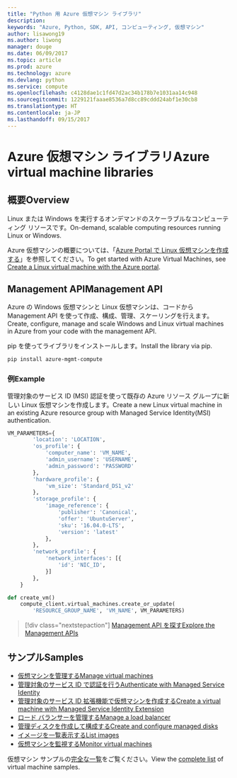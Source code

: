 ```yaml
---
title: "Python 用 Azure 仮想マシン ライブラリ"
description: 
keywords: "Azure, Python, SDK, API, コンピューティング, 仮想マシン"
author: lisawong19
ms.author: liwong
manager: douge
ms.date: 06/09/2017
ms.topic: article
ms.prod: azure
ms.technology: azure
ms.devlang: python
ms.service: compute
ms.openlocfilehash: c4128dae1c1fd47d2ac34b178b7e1031aa14c948
ms.sourcegitcommit: 1229121faaae8536a7d8cc89cddd24abf1e30cb8
ms.translationtype: HT
ms.contentlocale: ja-JP
ms.lasthandoff: 09/15/2017
---
```

# <a name="azure-virtual-machine-libraries"></a><span data-ttu-id="7f944-103">Azure 仮想マシン ライブラリ</span><span class="sxs-lookup"><span data-stu-id="7f944-103">Azure virtual machine libraries</span></span>

## <a name="overview"></a><span data-ttu-id="7f944-104">概要</span><span class="sxs-lookup"><span data-stu-id="7f944-104">Overview</span></span>

<span data-ttu-id="7f944-105">Linux または Windows を実行するオンデマンドのスケーラブルなコンピューティング リソースです。</span><span class="sxs-lookup"><span data-stu-id="7f944-105">On-demand, scalable computing resources running Linux or Windows.</span></span>

<span data-ttu-id="7f944-106">Azure 仮想マシンの概要については、「[Azure Portal で Linux 仮想マシンを作成する](/azure/virtual-machines/linux/quick-create-portal)」を参照してください。</span><span class="sxs-lookup"><span data-stu-id="7f944-106">To get started with Azure Virtual Machines, see [Create a Linux virtual machine with the Azure portal](/azure/virtual-machines/linux/quick-create-portal).</span></span>

## <a name="management-api"></a><span data-ttu-id="7f944-107">Management API</span><span class="sxs-lookup"><span data-stu-id="7f944-107">Management API</span></span>

<span data-ttu-id="7f944-108">Azure の Windows 仮想マシンと Linux 仮想マシンは、コードから Management API を使って作成、構成、管理、スケーリングを行えます。</span><span class="sxs-lookup"><span data-stu-id="7f944-108">Create, configure, manage and scale Windows and Linux virtual machines in Azure from your code with the management API.</span></span>

<span data-ttu-id="7f944-109">pip を使ってライブラリをインストールします。</span><span class="sxs-lookup"><span data-stu-id="7f944-109">Install the library via pip.</span></span>

```bash
pip install azure-mgmt-compute 
```   

### <a name="example"></a><span data-ttu-id="7f944-110">例</span><span class="sxs-lookup"><span data-stu-id="7f944-110">Example</span></span>

<span data-ttu-id="7f944-111">管理対象のサービス ID (MSI) 認証を使って既存の Azure リソース グループに新しい Linux 仮想マシンを作成します。</span><span class="sxs-lookup"><span data-stu-id="7f944-111">Create a new Linux virtual machine in an existing Azure resource group with Managed Service Identity(MSI) authentication.</span></span>

```python
VM_PARAMETERS={
        'location': 'LOCATION',
        'os_profile': {
            'computer_name': 'VM_NAME',
            'admin_username': 'USERNAME',
            'admin_password': 'PASSWORD'
        },
        'hardware_profile': {
            'vm_size': 'Standard_DS1_v2'
        },
        'storage_profile': {
            'image_reference': {
                'publisher': 'Canonical',
                'offer': 'UbuntuServer',
                'sku': '16.04.0-LTS',
                'version': 'latest'
            },
        },
        'network_profile': {
            'network_interfaces': [{
                'id': 'NIC_ID',
            }]
        },
    }

def create_vm()
    compute_client.virtual_machines.create_or_update(
        'RESOURCE_GROUP_NAME', 'VM_NAME', VM_PARAMETERS)
```

> [!div class="nextstepaction"]
> [<span data-ttu-id="7f944-112">Management API を探す</span><span class="sxs-lookup"><span data-stu-id="7f944-112">Explore the Management APIs</span></span>](/python/api/overview/azure/virtualmachines/managementlibrary)

## <a name="samples"></a><span data-ttu-id="7f944-113">サンプル</span><span class="sxs-lookup"><span data-stu-id="7f944-113">Samples</span></span>

* <span data-ttu-id="7f944-114">[仮想マシンを管理する][1]</span><span class="sxs-lookup"><span data-stu-id="7f944-114">[Manage virtual machines][1]</span></span>
* <span data-ttu-id="7f944-115">[管理対象のサービス ID で認証を行う][2]</span><span class="sxs-lookup"><span data-stu-id="7f944-115">[Authenticate with Managed Service Identity][2]</span></span>
* <span data-ttu-id="7f944-116">[管理対象のサービス ID 拡張機能で仮想マシンを作成する][3]</span><span class="sxs-lookup"><span data-stu-id="7f944-116">[Create a virtual machine with Managed Service Identity Extension][3]</span></span>
* <span data-ttu-id="7f944-117">[ロード バランサーを管理する][4]</span><span class="sxs-lookup"><span data-stu-id="7f944-117">[Manage a load balancer][4]</span></span>
* <span data-ttu-id="7f944-118">[管理ディスクを作成して構成する][5]</span><span class="sxs-lookup"><span data-stu-id="7f944-118">[Create and configure managed disks][5]</span></span>
* <span data-ttu-id="7f944-119">[イメージを一覧表示する][6]</span><span class="sxs-lookup"><span data-stu-id="7f944-119">[List images][6]</span></span> 
* <span data-ttu-id="7f944-120">[仮想マシンを監視する][7]</span><span class="sxs-lookup"><span data-stu-id="7f944-120">[Monitor virtual machines][7]</span></span>

<span data-ttu-id="7f944-121">仮想マシン サンプルの[完全な一覧](https://azure.microsoft.com/resources/samples/?platform=python&term=virtual-machines)をご覧ください。</span><span class="sxs-lookup"><span data-stu-id="7f944-121">View the [complete list](https://azure.microsoft.com/resources/samples/?platform=python&term=virtual-machines) of virtual machine samples.</span></span>

[1]: https://azure.microsoft.com/resources/samples/virtual-machines-python-manage/
[2]: https://github.com/Azure-Samples/resource-manager-python-manage-resources-with-msi
[3]: https://github.com/Azure-Samples/compute-python-msi-vm
[4]: https://azure.microsoft.com/resources/samples/network-python-manage-loadbalancer
[5]: ../docs-ref-conceptual/python-sdk-azure-samples-managed-disks.md
[6]: ../docs-ref-conceptual/python-sdk-azure-samples-list-images.md
[7]: ../docs-ref-conceptual/python-sdk-azure-samples-monitor-vms.md